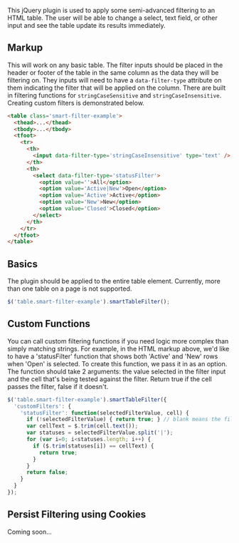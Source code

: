 This jQuery plugin is used to apply some semi-advanced filtering to an HTML table. The user will be able to change a select, text field, or other input and see the table update its results immediately.

## Markup
This will work on any basic table. The filter inputs should be placed in the header or footer of the table in the same column as the data they will be filtering on. They inputs will need to have a `data-filter-type` attribute on them indicating the filter that will be applied on the column. There are built in filtering functions for `stringCaseSensitive` and `stringCaseInsensitive`. Creating custom filters is demonstrated below.

```html
<table class='smart-filter-example'>
  <thead>...</thead>
  <tbody>...</tbody>
  <tfoot>
    <tr>
      <th>
        <input data-filter-type='stringCaseInsensitive' type='text' />
      </th>
      <th>
        <select data-filter-type='statusFilter'>
          <option value=''>All</option>
          <option value='Active|New'>Open</option>
          <option value='Active'>Active</option>
          <option value='New'>New</option>
          <option value='Closed'>Closed</option>
        </select>
      </th>
    </tr>
  </tfoot>
</table>
```

## Basics

The plugin should be applied to the entire table element. Currently, more than one table on a page is not supported.

```javascript
$('table.smart-filter-example').smartTableFilter();
```

## Custom Functions

You can call custom filtering functions if you need logic more complex than simply matching strings. For example, in the HTML markup above, we'd like to have a 'statusFilter' function that shows both 'Active' and 'New' rows when 'Open' is selected. To create this function, we pass it in as an option. The function should take 2 arguments: the value selected in the filter input and the cell that's being tested against the filter. Return true if the cell passes the filter, false if it doesn't.

```javascript
$('table.smart-filter-example').smartTableFilter({
  'customFilters': {
    'statusFilter': function(selectedFilterValue, cell) {
      if (!selectedFilterValue) { return true; } // blank means the filter is off
      var cellText = $.trim(cell.text());
      var statuses = selectedFilterValue.split('|');
      for (var i=0; i<statuses.length; i++) {
        if ($.trim(statuses[i]) == cellText) {
          return true;
        }
      }
      return false;
    }
  }
});
```


## Persist Filtering using Cookies

Coming soon...
